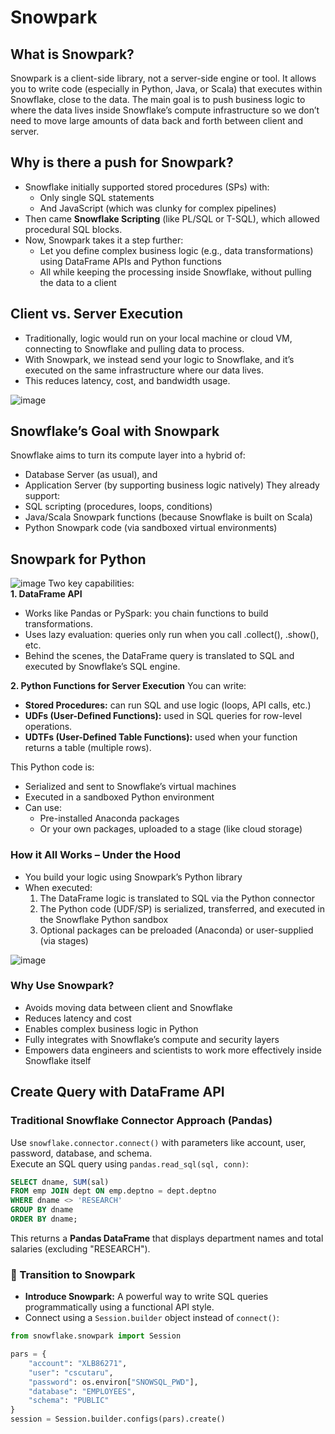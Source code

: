 # Snowpark 

## What is Snowpark?
Snowpark is a client-side library, not a server-side engine or tool. It allows you to write code (especially in Python, Java, or Scala) that executes within Snowflake, close to the data. The main goal is to push business logic to where the data lives inside Snowflake’s compute infrastructure so we don’t need to move large amounts of data back and forth between client and server.

## Why is there a push for Snowpark?
- Snowflake initially supported stored procedures (SPs) with:
  - Only single SQL statements
  - And JavaScript (which was clunky for complex pipelines)
- Then came **Snowflake Scripting** (like PL/SQL or T-SQL), which allowed procedural SQL blocks.
- Now, Snowpark takes it a step further:
  - Let you define complex business logic (e.g., data transformations) using DataFrame APIs and Python functions
  - All while keeping the processing inside Snowflake, without pulling the data to a client

## Client vs. Server Execution
- Traditionally, logic would run on your local machine or cloud VM, connecting to Snowflake and pulling data to process.
- With Snowpark, we instead send your logic to Snowflake, and it’s executed on the same infrastructure where our data lives.
- This reduces latency, cost, and bandwidth usage.

![image](https://github.com/user-attachments/assets/b4cf48f2-74a3-46ae-83f8-880435d0c968)

##  Snowflake’s Goal with Snowpark 
Snowflake aims to turn its compute layer into a hybrid of:
- Database Server (as usual), and
- Application Server (by supporting business logic natively)
They already support:
- SQL scripting (procedures, loops, conditions)
- Java/Scala Snowpark functions (because Snowflake is built on Scala)
- Python Snowpark code (via sandboxed virtual environments)


## Snowpark for Python


![image](https://github.com/user-attachments/assets/b04acc1a-ab26-42cc-9dae-72806c4c83f5)
Two key capabilities:   
**1. DataFrame API**
- Works like Pandas or PySpark: you chain functions to build transformations.
- Uses lazy evaluation: queries only run when you call .collect(), .show(), etc.
- Behind the scenes, the DataFrame query is translated to SQL and executed by Snowflake’s SQL engine.

**2. Python Functions for Server Execution**
You can write:
- **Stored Procedures:** can run SQL and use logic (loops, API calls, etc.)
- **UDFs (User-Defined Functions):** used in SQL queries for row-level operations.
- **UDTFs (User-Defined Table Functions):** used when your function returns a table (multiple rows).

This Python code is:
- Serialized and sent to Snowflake’s virtual machines
- Executed in a sandboxed Python environment
- Can use:
  - Pre-installed Anaconda packages
  - Or your own packages, uploaded to a stage (like cloud storage)

### How it All Works – Under the Hood
- You build your logic using Snowpark’s Python library
- When executed:
  1. The DataFrame logic is translated to SQL via the Python connector
  2. The Python code (UDF/SP) is serialized, transferred, and executed in the Snowflake Python sandbox
  3. Optional packages can be preloaded (Anaconda) or user-supplied (via stages)

![image](https://github.com/user-attachments/assets/d63737a4-a69a-4d61-8f3c-4acde43ee681)


### Why Use Snowpark?
- Avoids moving data between client and Snowflake
- Reduces latency and cost
- Enables complex business logic in Python
- Fully integrates with Snowflake’s compute and security layers
- Empowers data engineers and scientists to work more effectively inside Snowflake itself

## Create Query with DataFrame API

### Traditional Snowflake Connector Approach (Pandas)
Use `snowflake.connector.connect()` with parameters like account, user, password, database, and schema.    
Execute an SQL query using `pandas.read_sql(sql, conn)`:
```sql
SELECT dname, SUM(sal)
FROM emp JOIN dept ON emp.deptno = dept.deptno
WHERE dname <> 'RESEARCH'
GROUP BY dname
ORDER BY dname;
```

This returns a **Pandas DataFrame** that displays department names and total salaries (excluding "RESEARCH").

### 📢 Transition to Snowpark 
- **Introduce Snowpark:** A powerful way to write SQL queries programmatically using a functional API style.
- Connect using a `Session.builder` object instead of `connect()`:
```python
from snowflake.snowpark import Session

pars = {
    "account": "XLB86271",
    "user": "cscutaru",
    "password": os.environ["SNOWSQL_PWD"],
    "database": "EMPLOYEES",
    "schema": "PUBLIC"
}
session = Session.builder.configs(pars).create()
```

